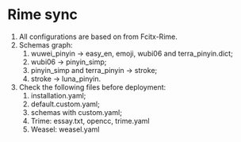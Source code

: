 # Rime sync

1. All configurations are based on from Fcitx-Rime.
2. Schemas graph:
   1. wuwei_pinyin -> easy_en, emoji, wubi06 and terra_pinyin.dict;
   2. wubi06 -> pinyin_simp;
   3. pinyin_simp and terra_pinyin -> stroke;
   4. stroke -> luna_pinyin.
3. Check the following files before deployment:
   1. installation.yaml;
   2. default.custom.yaml;
   2. schemas with custom.yaml;
   3. Trime: essay.txt, opencc, trime.yaml
   4. Weasel: weasel.yaml
